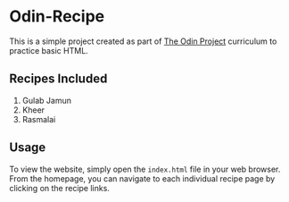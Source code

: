 # Odin-Recipe

This is a simple project created as part of [The Odin Project](https://www.theodinproject.com/) curriculum to practice basic HTML.

## Recipes Included

1. Gulab Jamun
2. Kheer
3. Rasmalai

## Usage

To view the website, simply open the `index.html` file in your web browser. From the homepage, you can navigate to each individual recipe page by clicking on the recipe links.
